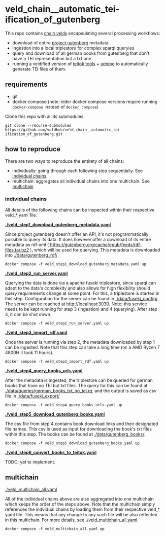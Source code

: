 # veld_chain__automatic_tei-ification_of_gutenberg

This repo contains [chain velds](https://zenodo.org/records/13322913) encapsulating several
processing workflows:
- download of entire [project gutenberg](https://www.gutenberg.org/) metadata
- ingestion into a local triplestore for complex sparql queryies
- query and download of all german books from gutenberg that don't have a TEI representation but a
  txt one
- running a veldified version of [teitok tools](https://github.com/ufal/teitok-tools) + 
  [udpipe](https://lindat.mff.cuni.cz/services/udpipe/) to automatically generate TEI files of them.

## requirements

- git
- docker compose (note: older docker compose versions require running `docker-compose` instead of 
  `docker compose`)

Clone this repo with all its submodules
```
git clone --recurse-submodules https://github.com/veldhub/veld_chain__automatic_tei-ification_of_gutenberg.git
```

## how to reproduce

There are two ways to reproduce the entirety of all chains: 
- individually: going through each following step sequentially. See 
[individual chains](#individual-chains)
- multichain: aggregates all individual chains into one multichain. See [multichain](#multichain)

### individual chains

All details of the following chains can be inspected within their respective veld_* yaml file:

**[./veld_step1_download_gutenberg_metadata.yaml](./veld_step1_download_gutenberg_metadata.yaml)**

Since project gutenberg doesn't offer an API, it's not programmatically possible to query its data.
It does however offer a download of its entire metadata as rdf-xml ( 
https://gutenberg.org/cache/epub/feeds/rdf-files.tar.bz2 ), which will be used for querying. This 
metadata is downloaded into [./data/gutenberg_rdf/](./data/gutenberg_rdf/)

```
docker compose -f veld_step1_download_gutenberg_metadata.yaml up
```

**[./veld_step2_run_server.yaml](./veld_step2_run_server.yaml)**

Querying the data is done via a apache fuseki triplestore, since sparql can adapt to the data's 
complexity and also allows for high flexibility should query requirements change at some point. For 
this, a triplestore is started in this step. Configuration for the server can be found in
[./data/fuseki_config/](./data/fuseki_config/). The server can be reached at 
[http://localhost:3030](http://localhost:3030). Note: this service needs to be kept running for step 
3 (ingestion) and 4 (querying). After step 4, it can be shut down.

```
docker compose -f veld_step2_run_server.yaml up
```

**[./veld_step3_import_rdf.yaml](./veld_step3_import_rdf.yaml)**

Once the server is running via step 2, the metadata downloaded by step 1 can be ingested. Note that 
this step can take a long time (on a AMD Ryzen 7 4800H it took 11 hours). 

```
docker compose -f veld_step3_import_rdf.yaml up
```

**[./veld_step4_query_books_urls.yaml](./veld_step4_query_books_urls.yaml)**

After the metadata is ingested, the triplestore can be queried for german books that have no TEI but
txt files. The query for this can be found at 
[./data/queries/german_books_txt_no_tei.rq](./data/queries/german_books_txt_no_tei.rq), and the 
output is saved as csv file in [./data/fuseki_export/](./data/fuseki_export/)

```
docker compose -f veld_step4_query_books_urls.yaml up
```

**[./veld_step5_download_gutenberg_books.yaml](./veld_step5_download_gutenberg_books.yaml)**

The csv file from step 4 contains book download links and their designated file names. This csv is
used as input for downloading the book's txt files within this step. The books can be found at 
[./data/gutenberg_books/](./data/gutenberg_books/).

```
docker compose -f veld_step5_download_gutenberg_books.yaml up
```

**[./veld_step6_convert_books_to_teitok.yaml](./veld_step6_convert_books_to_teitok.yaml)**

TODO: yet to implement.

## multichain

[./veld_multichain_all.yaml](./veld_multichain_all.yaml)

All of the individual chains above are also aggregated into one multichain which keeps the order of
the steps above. Note that the multichain simply references the indvidual chains by loading them
from their respective veld_* yaml file. This means that any change to any such file will be also
reflected in this multichain. For more details, see 
[./veld_multichain_all.yaml](./veld_multichain_all.yaml) 

```
docker compose -f veld_multichain_all.yaml up
```

